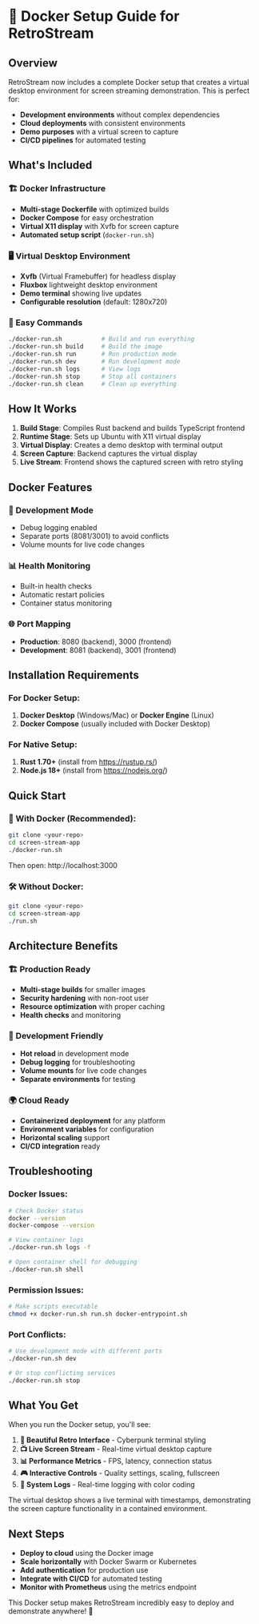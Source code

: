 # 🐳 Docker Setup Guide for RetroStream

## Overview

RetroStream now includes a complete Docker setup that creates a virtual desktop environment for screen streaming demonstration. This is perfect for:

- **Development environments** without complex dependencies
- **Cloud deployments** with consistent environments  
- **Demo purposes** with a virtual screen to capture
- **CI/CD pipelines** for automated testing

## What's Included

### 🏗️ Docker Infrastructure
- **Multi-stage Dockerfile** with optimized builds
- **Docker Compose** for easy orchestration
- **Virtual X11 display** with Xvfb for screen capture
- **Automated setup script** (`docker-run.sh`)

### 🖥️ Virtual Desktop Environment
- **Xvfb** (Virtual Framebuffer) for headless display
- **Fluxbox** lightweight desktop environment
- **Demo terminal** showing live updates
- **Configurable resolution** (default: 1280x720)

### 🚀 Easy Commands
```bash
./docker-run.sh           # Build and run everything
./docker-run.sh build     # Build the image
./docker-run.sh run       # Run production mode
./docker-run.sh dev       # Run development mode  
./docker-run.sh logs      # View logs
./docker-run.sh stop      # Stop all containers
./docker-run.sh clean     # Clean up everything
```

## How It Works

1. **Build Stage**: Compiles Rust backend and builds TypeScript frontend
2. **Runtime Stage**: Sets up Ubuntu with X11 virtual display
3. **Virtual Display**: Creates a demo desktop with terminal output
4. **Screen Capture**: Backend captures the virtual display
5. **Live Stream**: Frontend shows the captured screen with retro styling

## Docker Features

### 🔧 Development Mode
- Debug logging enabled
- Separate ports (8081/3001) to avoid conflicts
- Volume mounts for live code changes

### 📊 Health Monitoring
- Built-in health checks
- Automatic restart policies
- Container status monitoring

### 🌐 Port Mapping
- **Production**: 8080 (backend), 3000 (frontend)
- **Development**: 8081 (backend), 3001 (frontend)

## Installation Requirements

### For Docker Setup:
1. **Docker Desktop** (Windows/Mac) or **Docker Engine** (Linux)
2. **Docker Compose** (usually included with Docker Desktop)

### For Native Setup:
1. **Rust 1.70+** (install from https://rustup.rs/)
2. **Node.js 18+** (install from https://nodejs.org/)

## Quick Start

### 🐳 With Docker (Recommended):
```bash
git clone <your-repo>
cd screen-stream-app
./docker-run.sh
```

Then open: http://localhost:3000

### 🛠️ Without Docker:
```bash
git clone <your-repo>
cd screen-stream-app
./run.sh
```

## Architecture Benefits

### 🏗️ Production Ready
- **Multi-stage builds** for smaller images
- **Security hardening** with non-root user
- **Resource optimization** with proper caching
- **Health checks** and monitoring

### 🔄 Development Friendly  
- **Hot reload** in development mode
- **Debug logging** for troubleshooting
- **Volume mounts** for live code changes
- **Separate environments** for testing

### 🌍 Cloud Ready
- **Containerized deployment** for any platform
- **Environment variables** for configuration
- **Horizontal scaling** support
- **CI/CD integration** ready

## Troubleshooting

### Docker Issues:
```bash
# Check Docker status
docker --version
docker-compose --version

# View container logs
./docker-run.sh logs -f

# Open container shell for debugging
./docker-run.sh shell
```

### Permission Issues:
```bash
# Make scripts executable
chmod +x docker-run.sh run.sh docker-entrypoint.sh
```

### Port Conflicts:
```bash
# Use development mode with different ports
./docker-run.sh dev

# Or stop conflicting services
./docker-run.sh stop
```

## What You Get

When you run the Docker setup, you'll see:

1. **🎨 Beautiful Retro Interface** - Cyberpunk terminal styling
2. **📺 Live Screen Stream** - Real-time virtual desktop capture  
3. **📊 Performance Metrics** - FPS, latency, connection status
4. **🎮 Interactive Controls** - Quality settings, scaling, fullscreen
5. **📝 System Logs** - Real-time logging with color coding

The virtual desktop shows a live terminal with timestamps, demonstrating the screen capture functionality in a contained environment.

## Next Steps

- **Deploy to cloud** using the Docker image
- **Scale horizontally** with Docker Swarm or Kubernetes
- **Add authentication** for production use
- **Integrate with CI/CD** for automated testing
- **Monitor with Prometheus** using the metrics endpoint

This Docker setup makes RetroStream incredibly easy to deploy and demonstrate anywhere! 🚀
